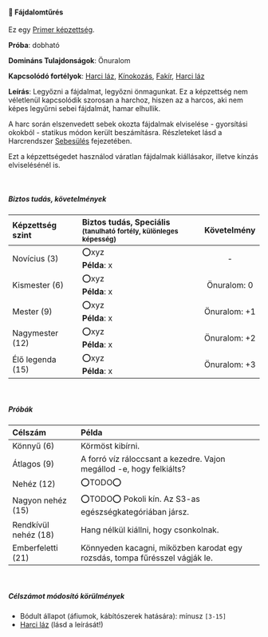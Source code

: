 #### 🔵 Fájdalomtűrés

Ez egy [Primer képzettség](../016_primer_szekunder_ismeretek.md).

**Próba**: dobható

**Domináns Tulajdonságok**: Önuralom

**Kapcsolódó fortélyok**: [Harci láz](../fortelyok.harci/harci_laz.md), [Kínokozás](../fortelyok.harci/kinokozas.md), [Fakír](../fortelyok.altalanos/fakir.md), [Harci láz](../fortelyok.harci/harci_laz.md)

**Leírás**: Legyőzni a fájdalmat, legyőzni önmagunkat. Ez a képzettség nem véletlenül kapcsolódik szorosan a harchoz, hiszen az a harcos, aki nem képes legyűrni sebei fájdalmát, hamar elhullik. 

A harc során elszenvedett sebek okozta fájdalmak elviselése - gyorsítási okokból - statikus módon került beszámításra. Részleteket lásd a Harcrendszer [Sebesülés](../061_03_sebesules.md) fejezetében.

Ezt a képzettségedet használod váratlan fájdalmak kiállásakor, illetve kínzás elviselésénél is.

<br />

##### Biztos tudás, követelmények

| Képzettség szint | Biztos tudás, Speciális <br /><sub>(tanulható fortély, különleges  képesség)</sub> |    Követelmény    |
|:---------------- |:---------------------------------------------------------------------------------- |:-----------------:|
| Novícius (3)     | ⭕xyz <br /> **Példa**: x                                                          |         -         |
| Kismester (6)    | ⭕xyz <br /> **Példa**: x                                                          | Önuralom:&nbsp;0  |
| Mester (9)       | ⭕xyz <br /> **Példa**: x                                                          | Önuralom:&nbsp;+1 |
| Nagymester (12)  | ⭕xyz <br /> **Példa**: x                                                          | Önuralom:&nbsp;+2 |
| Élő legenda (15) | ⭕xyz <br /> **Példa**: x                                                          | Önuralom:&nbsp;+3 |

<br />

##### Próbák

| Célszám | Példa  |
| :----------- | :----------- |
| Könnyű       (6)  | Körmöst kibírni. |
| Átlagos      (9)  | A forró víz ráloccsant a kezedre. Vajon megállod -e, hogy felkiálts? |
| Nehéz        (12) | ⭕TODO⭕ |
| Nagyon nehéz (15) | ⭕TODO⭕ Pokoli kín. Az S3-as egészségkategóriában jársz. |
| Rendkívül nehéz (18) | Hang nélkül kiállni, hogy csonkolnak. |
| Emberfeletti (21) | Könnyeden kacagni, miközben karodat egy rozsdás, tompa fűrésszel vágják le. |

<br />

##### Célszámot módosító körülmények

- Bódult állapot (áfiumok, kábítószerek hatására): mínusz `[3-15]`
- [Harci láz](../fortelyok.harci/harci_laz.md) (lásd a leírását!)
